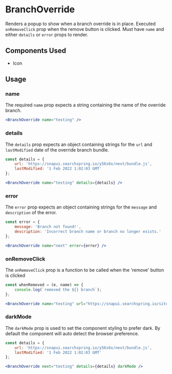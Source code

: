 # BranchOverride

Renders a popup to show when a branch override is in place.
Executed `onRemoveClick` prop when the remove button is clicked.
Must have `name` and either `details` or `error` props to render.

## Components Used
- Icon

## Usage

### name
The required `name` prop expects a string containing the name of the override branch.

```jsx
<BranchOverride name="testing" />
```

### details
The `details` prop expects an object containing strings for the `url` and `lastModified` date of the override branch bundle.

```jsx
const details = {
	url: 'https://snapui.searchspring.io/y56s6x/next/bundle.js',
	lastModified: '1 Feb 2022 1:02:03 GMT'
};

<BranchOverride name="testing" details={details} />
```

### error
The `error` prop expects an object containing strings for the `message` and `description` of the error.

```jsx
const error = {
	message: 'Branch not found!',
	description: 'Incorrect branch name or branch no longer exists.'
};

<BranchOverride name="next" error={error} />
```

### onRemoveClick
The `onRemoveClick` prop is a function to be called when the 'remove' button is clicked

```jsx
const whenRemoved = (e, name) => {
	console.log(`removed the ${} branch`);
};

<BranchOverride name="testing" url="https://snapui.searchspring.io/siteid/testing/bundle.js" onRemoveClick={whenRemoved} />
```

### darkMode
The `darkMode` prop is used to set the component styling to prefer dark. By default the component will auto detect the browser preference.

```jsx
const details = {
	url: 'https://snapui.searchspring.io/y56s6x/next/bundle.js',
	lastModified: '1 Feb 2022 1:02:03 GMT'
};

<BranchOverride next="testing" details={details} darkMode />
```